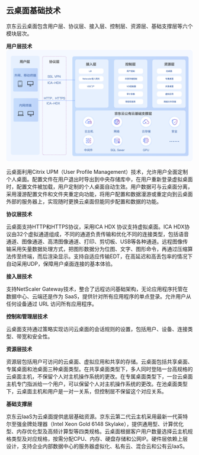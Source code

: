 ## 云桌面基础技术

京东云云桌面包含用户层、协议层、接入层、控制层、资源层、基础支撑层等六个模块层次。

**用户层技术**
![image](../../../../image/whitepaper/桌面-用户层技术.png)

云桌面利用Citrix UPM（User Profile Management）技术，允许用户全面定制个人桌面。配置文件在用户退出时导出到中央存储库中，在用户重新登录虚拟桌面时，配置文件被加载，用户定制的个人桌面自动生效。用户数据可与云桌面分离，采用漫游配置文件和文件夹重定向功能，将用户配置和数据漫游或重定向到云桌面外部的服务器上，实现随时更换云桌面但能同步配置和数据的功能。

**协议层技术**

云桌面支持HTTP和HTTPS协议，采用ICA HDX 协议支持虚拟桌面。ICA HDX协议由32个虚拟通道组成，不同的通道负责传输和优化不同的连接类型，包括语音通道、图像通道、高清图像通道、打印、剪切板、USB等各种通道。远程图像传输采用矢量数据处理方式，把图形数据分为位图、文字、图形命令，再通过压缩算法传至终端，而后渲染显示。支持自适应传输EDT，在高延迟和高丢包率的情况下自动采用UDP，保障用户桌面连接的基本体验。

**接入层技术**

支持NetScaler Gateway技术，整合了远程访问基础架构，无论应用程序托管在数据中心、云端还是作为 SaaS，提供针对所有应用程序的单点登录。允许用户从任何设备通过 URL 访问所有应用程序。

**控制和管理层技术**

云桌面支持通过策略实现访问云桌面的会话规则的设置，包括用户、设备、连接类型、带宽和安全性。

**资源层技术**

资源层包括用户可访问的云桌面、虚拟应用和共享的存储。云桌面包括共享桌面、专属桌面和池桌面三种桌面类型。在共享桌面类型下，多人同时登陆一台高规格的云桌面主机，不保留个人对主机操作系统的更改。在专属桌面类型下，一台云桌面主机专门指派给一个用户，可以保留个人对主机操作系统的更改。在池桌面类型下，云桌面主机和用户是一对一关系，但控制层不保留这个对应关系。

**基础支撑层**

京东云IaaS为云桌面提供底层基础资源。京东云第二代云主机采用最新一代英特尔至强金牌处理器（Intel Xeon Gold 6148 Skylake），提供通用型、计算优化型、内存优化型及高频计算型等四类规格。云桌面根据客户用户数量选择云主机规格类型及对应规格，按需分配CPU、内存、硬盘存储和公网IP。硬件层依赖上层设计，支持企业内部数据中心的服务器虚拟化、私有云、混合云和公有云IaaS。

